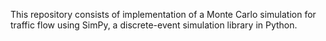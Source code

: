 This repository consists of implementation of a Monte Carlo simulation for traffic flow using SimPy, a discrete-event simulation library in Python.
